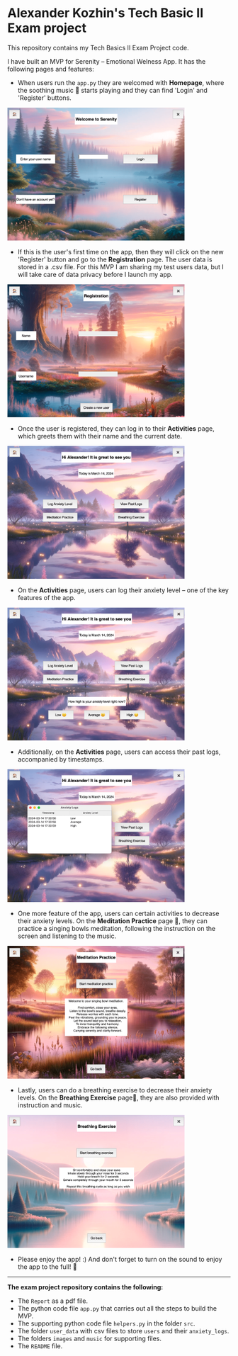 # Alexander Kozhin's Tech Basic II Exam project

This repository contains my Tech Basics II Exam Project code.

I have built an MVP for Serenity – Emotional Welness App. It has the following pages and features:

- When users run the `app.py` they are welcomed with **Homepage**, where the soothing music 🎵 starts playing and they can find 'Login' and 'Register' buttons.

<img src="./images/readme_images/homepage.png" width="400" height="300">
  
- If this is the user's first time on the app, then they will click on the new 'Register' button and go to the **Registration** page. The user data is stored in a .csv file. For this MVP I am sharing my test users data, but I will take care of data privacy before I launch my app.

<img src="./images/readme_images/registration.png" width="400" height="300">

  - Once the user is registered, they can log in to their **Activities** page, which greets them with their name and the current date.

<img src="./images/readme_images/activities.png" width="400" height="300">

- On the **Activities** page, users can log their anxiety level – one of the key features of the app.

<img src="./images/readme_images/log_anxiety.png" width="400" height="300">

- Additionally, on the **Activities** page, users can access their past logs, accompanied by timestamps.

<img src="./images/readme_images/past_logs.png" width="400" height="300">

- One more feature of the app, users can certain activities to decrease their anxiety levels. On the **Meditation Practice** page 🎵, they can practice a singing bowls meditation, following the instruction on the screen and listening to the music.

<img src="./images/readme_images/meditation.png" width="400" height="300">

- Lastly, users can do a breathing exercise to decrease their anxiety levels. On the **Breathing Exercise** page🎵, they are also provided with instruction and music.

<img src="./images/readme_images/breathing.png" width="400" height="300">

- Please enjoy the app! :) And don't forget to turn on the sound to enjoy the app to the full! 🎵 
---
**The exam project repository contains the following:**
- The `Report` as a pdf file.
- The python code file `app.py` that carries out all the steps to build the MVP.
- The supporting python code file `helpers.py` in the folder `src`.
- The folder `user_data` with csv files to store `users` and their `anxiety_logs`.  
- The folders `images` and `music` for supporting files.  
- The `README` file.

